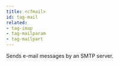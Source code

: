 ```yaml
---
title: <cfmail>
id: tag-mail
related:
- tag-imap
- tag-mailparam
- tag-mailpart
---
```


Sends e-mail messages by an SMTP server.
